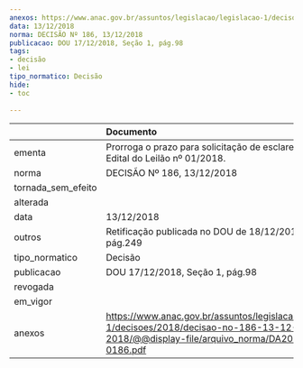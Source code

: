 ```yaml
---
anexos: https://www.anac.gov.br/assuntos/legislacao/legislacao-1/decisoes/2018/decisao-no-186-13-12-2018/@@display-file/arquivo_norma/DA2018-0186.pdf
data: 13/12/2018
norma: DECISÃO Nº 186, 13/12/2018
publicacao: DOU 17/12/2018, Seção 1, pág.98
tags:
- decisão
- lei
tipo_normatico: Decisão
hide: 
- toc 
 
---
```


|                    | Documento                                                                                                                                     |
|:-------------------|:----------------------------------------------------------------------------------------------------------------------------------------------|
| ementa             | Prorroga o prazo para solicitação de esclarecimentos ao Edital do Leilão nº 01/2018.                                                          |
| norma              | DECISÃO Nº 186, 13/12/2018                                                                                                                    |
| tornada_sem_efeito |                                                                                                                                               |
| alterada           |                                                                                                                                               |
| data               | 13/12/2018                                                                                                                                    |
| outros             | Retificação publicada no DOU de 18/12/2018, Seção 1, pág.249                                                                                  |
| tipo_normatico     | Decisão                                                                                                                                       |
| publicacao         | DOU 17/12/2018, Seção 1, pág.98                                                                                                               |
| revogada           |                                                                                                                                               |
| em_vigor           |                                                                                                                                               |
| anexos             | https://www.anac.gov.br/assuntos/legislacao/legislacao-1/decisoes/2018/decisao-no-186-13-12-2018/@@display-file/arquivo_norma/DA2018-0186.pdf |